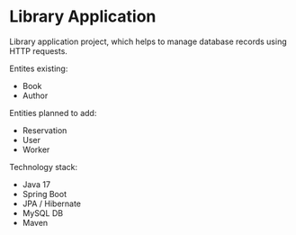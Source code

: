 # Library Application
Library application project, which helps to manage database records using HTTP requests.


Entites existing:
- Book
- Author

Entities planned to add:
- Reservation
- User
- Worker


Technology stack:
- Java 17
- Spring Boot
- JPA / Hibernate
- MySQL DB
- Maven
